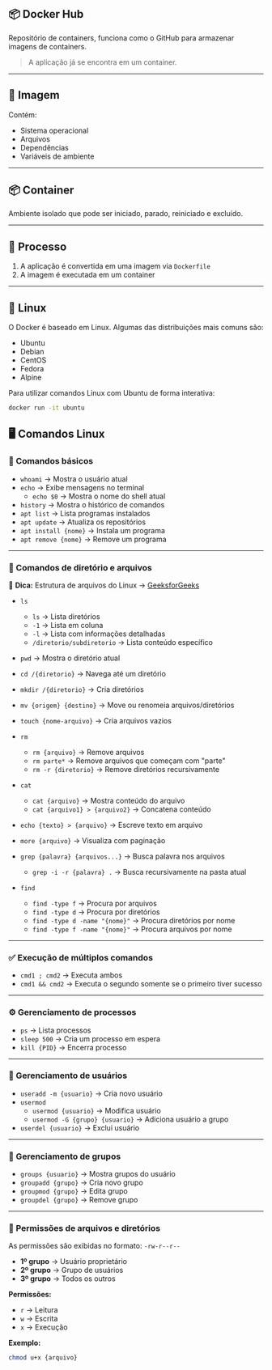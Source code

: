 ## 📦 Docker Hub

Repositório de containers, funciona como o GitHub para armazenar imagens de containers.

> A aplicação já se encontra em um container.

---

## 🧱 Imagem

Contém:
- Sistema operacional
- Arquivos
- Dependências
- Variáveis de ambiente

---

## 📦 Container

Ambiente isolado que pode ser iniciado, parado, reiniciado e excluído.

---

## 🔁 Processo

1. A aplicação é convertida em uma imagem via `Dockerfile`
2. A imagem é executada em um container

---

## 🐧 Linux

O Docker é baseado em Linux. Algumas das distribuições mais comuns são:
- Ubuntu
- Debian
- CentOS
- Fedora
- Alpine

Para utilizar comandos Linux com Ubuntu de forma interativa:
```bash
docker run -it ubuntu
```
## 🖥️ Comandos Linux

### 📌 Comandos básicos

- `whoami` → Mostra o usuário atual  
- `echo` → Exibe mensagens no terminal  
  - `echo $0` → Mostra o nome do shell atual  
- `history` → Mostra o histórico de comandos  
- `apt list` → Lista programas instalados  
- `apt update` → Atualiza os repositórios  
- `apt install {nome}` → Instala um programa  
- `apt remove {nome}` → Remove um programa  

---

### 📁 Comandos de diretório e arquivos

🔗 **Dica:** Estrutura de arquivos do Linux → [GeeksforGeeks](https://www.geeksforgeeks.org/linux-directory-structure/)

- `ls`  
  - `ls` → Lista diretórios  
  - `-1` → Lista em coluna  
  - `-l` → Lista com informações detalhadas  
  - `/diretorio/subdiretorio` → Lista conteúdo específico  
- `pwd` → Mostra o diretório atual  
- `cd /{diretorio}` → Navega até um diretório  
- `mkdir /{diretorio}` → Cria diretórios  
- `mv {origem} {destino}` → Move ou renomeia arquivos/diretórios  
- `touch {nome-arquivo}` → Cria arquivos vazios  

- `rm`  
  - `rm {arquivo}` → Remove arquivos  
  - `rm parte*` → Remove arquivos que começam com "parte"  
  - `rm -r {diretorio}` → Remove diretórios recursivamente  

- `cat`  
  - `cat {arquivo}` → Mostra conteúdo do arquivo  
  - `cat {arquivo1} > {arquivo2}` → Concatena conteúdo  

- `echo {texto} > {arquivo}` → Escreve texto em arquivo  
- `more {arquivo}` → Visualiza com paginação  

- `grep {palavra} {arquivos...}` → Busca palavra nos arquivos  
  - `grep -i -r {palavra} .` → Busca recursivamente na pasta atual  

- `find`  
  - `find -type f` → Procura por arquivos  
  - `find -type d` → Procura por diretórios  
  - `find -type d -name "{nome}"` → Procura diretórios por nome  
  - `find -type f -name "{nome}"` → Procura arquivos por nome  

---

### ✅ Execução de múltiplos comandos

- `cmd1 ; cmd2` → Executa ambos  
- `cmd1 && cmd2` → Executa o segundo somente se o primeiro tiver sucesso  

---

### ⚙️ Gerenciamento de processos

- `ps` → Lista processos  
- `sleep 500` → Cria um processo em espera  
- `kill {PID}` → Encerra processo  

---

### 👤 Gerenciamento de usuários

- `useradd -m {usuario}` → Cria novo usuário  
- `usermod`  
  - `usermod {usuario}` → Modifica usuário  
  - `usermod -G {grupo} {usuario}` → Adiciona usuário a grupo  
- `userdel {usuario}` → Exclui usuário  

---

### 👥 Gerenciamento de grupos

- `groups {usuario}` → Mostra grupos do usuário  
- `groupadd {grupo}` → Cria novo grupo  
- `groupmod {grupo}` → Edita grupo  
- `groupdel {grupo}` → Remove grupo  

---

### 🔐 Permissões de arquivos e diretórios

As permissões são exibidas no formato: `-rw-r--r--`

- **1º grupo** → Usuário proprietário  
- **2º grupo** → Grupo de usuários  
- **3º grupo** → Todos os outros  

**Permissões:**

- `r` → Leitura  
- `w` → Escrita  
- `x` → Execução  

**Exemplo:**

```bash
chmod u+x {arquivo}
```

